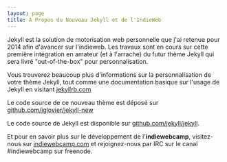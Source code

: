 ```yaml
---
layout: page
title: À Propos du Nouveau Jekyll et de l'IndieWeb
---
```


Jekyll est la solution de motorisation web personnelle que j'ai retenue pour 2014 afin d'avancer sur l'indieweb. Les travaux sont en cours sur cette première intégration en amateur (et à l'arrache) du futur thème Jekyll qui sera livré "out-of-the-box" pour personnalisation. 

Vous trouverez beaucoup plus d'informations sur la personnalisation de votre thème Jekyll, tout comme une documentation basique sur l'usage de Jekyll en visitant [jekyllrb.com](http://jekyllrb.com/) 

Le code source de ce nouveau thème est déposé sur [github.com/jglovier/jekyll-new](https://github.com/jglovier/jekyll-new)

Le code source de Jekyll est disponible sur [github.com/jekyll/jekyll](https://github.com/jekyll/jekyll). 

Et pour en savoir plus sur le développement de l'**indiewebcamp**, visitez-nous sur [indiewebcamp.com](http://indiewebcamp) et rejoignez-nous par IRC sur le canal #indiewebcamp sur freenode.